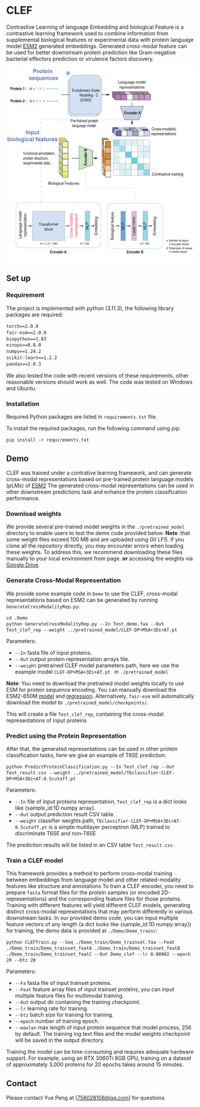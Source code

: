 # CLEF
Contrastive Learning of language Embedding and biological Feature is a contrastive learning framework used to combine information from supplemental biological features or experimental data with protein language model [ESM2](https://github.com/facebookresearch/esm) generated embeddings. Generated cross-modal feature can be used for better downstream protein prediction like Gram-negative bacterial effectors prediction or virulence factors discovery.


![](./Material/Main.jpg)

## Set up

### Requirement
The project is implemented with python (3.11.3), the following library packages are required:

```txt
torch==2.0.0
fair-esm==2.0.0
biopython==1.83
einops==0.8.0
numpy==1.24.2
scikit-learn==1.2.2
pandas==2.0.3
```
We also tested the code with recent versions of these requirements, other reasonable versions should work as well.
The code was tested on Windows and Ubuntu.

### Installation

Required Python packages are listed in `requirements.txt` file.

To install the required packages, run the following command using pip:
```shell
pip install -r requirements.txt
```


## Demo

CLEF was trained under a contrative learning framework, and can generate cross-modal representations based on pre-trained protein language models (pLMs) of [ESM2](https://github.com/facebookresearch/esm)
The generated cross-modal representations can be used in other downstream predictions task and enhance the protein classification performance.

### Download weights
We provide several pre-trained model weights in the `./pretrained_model` directory to enable users to test the demo code provided below.
 **Note** :that some weight files exceed 100 MB and are uploaded using Git LFS. If you clone all the repository directly, you may encounter errors when loading these weights. 
To address this, we recommend downloading these files manually to your local environment from page.
**or** accessing the weights via [Google Drive](https://drive.google.com/drive/u/1/folders/1OAmn487vu3e4J258eMhcX8vTuZzcIX0d).

### Generate Cross-Modal Representation

We provide some example code in `Demo` to use the CLEF, cross-modal representations based on ESM2 can be generated by running `GenerateCrossModalityRep.py`:
```shell
cd .Demo
python GenerateCrossModalityRep.py --In Test_demo.faa --Out Test_clef_rep --weight ../pretrained_model/CLEF-DP+MSA+3Di+AT.pt 
```
 Parameters:

- `--In` fasta file of input proteins.
- `--Out` output protein representation arrays file.
- `--weight` pretrained CLEF model parameters path, here we use the example model `CLEF-DP+MSA+3Di+AT.pt ` in  `./pretrained_model`


**Note**: You need to download the pretrained model weights locally to use ESM for protein sequence encoding. You can manually download the ESM2-650M [model](https://dl.fbaipublicfiles.com/fair-esm/models/esm2_t33_650M_UR50D.pt) and [regression](https://dl.fbaipublicfiles.com/fair-esm/regression/esm2_t33_650M_UR50D-contact-regression.pt). Alternatively, `fair-esm` will automatically download the model to `./pretrained_model/checkpoints/`.

This will create a file `Test_clef_rep`, containing the cross-modal representations of input proteins

 ### Predict using the Protein Representation

After that, the generated representations can be used in other protein classification tasks, here we give an example of T6SE prediction:

```shell
python PredictProteinClassification.py --In Test_clef_rep --Out Test_result.csv --weight ../pretrained_model/T6classifier-CLEF-DP+MSA+3Di+AT-0.5cutoff.pt 
```
Parameters:

- `--In` file of input proteins representation, `Test_clef_rep` is a dict looks like {sample_id:1D numpy array}.
- `--Out` output prediction result CSV table.
- `--weight` classifier weights path, `T6classifier-CLEF-DP+MSA+3Di+AT-0.5cutoff.pt` is a simple multilayer perceptron (MLP) trained to discriminate T6SE and non-T6SE

The prediction results will be listed in an CSV table `Test_result.csv`.


### Train a CLEF model 

This framework provides a method to perform cross-modal training between embeddings from language model and other related-modality features like structure and annotations
To train a CLEF encoder, you need to prepare `fasta` format files for the protein samples (or encoded 2D-representations) and the corresponding feature files for those proteins. 
Training with different features will yield different CLEF models, generating distinct cross-modal representations that may perform differently in various downstream tasks. 
In our provided demo code, you can input multiple feature vectors of any length (a dict looks like {sample_id:1D numpy array}) for training, the demo data is provided at `./Demo/Demo_train/`:

```shell
python CLEFTrain.py --Seq ./Demo_train/Demo_trainset.faa --Feat ./Demo_train/Demo_trainset_featA ./Demo_train/Demo_trainset_featB ./Demo_train/Demo_trainset_featC --Out Demo_clef --lr 0.00002 --epoch 20 --btz 20
```
Parameters:

- `--Fa` fasta file of input trainset proteins.
- `--Feat` feature array files of input trainset proteins, you can input multiple feature files for multimodal training.
- `--Out` output dir containing the training checkpoint.
- `--lr` learning rate for training.
- `--btz` batch size for training for training.
- `--epoch` number of training epoch.
- `--maxlen` max length of input protein sequence that model process, 256 by default.
The training log text files and the model weights checkpoint will be saved in the output directory.

Training the model can be time-consuming and requires adequate hardware support. For example, using an RTX 3060Ti 8GB GPU, training on a dataset of approximately 3,000 proteins for 20 epochs takes around 15 minutes.

## Contact

Please contact Yue Peng at [756028108@qq.com] for questions.


